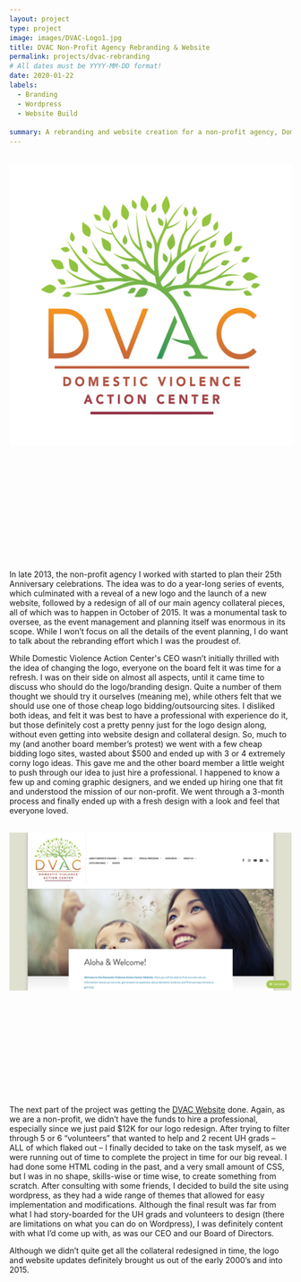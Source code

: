 ```yaml
---
layout: project
type: project
image: images/DVAC-Logo1.jpg
title: DVAC Non-Profit Agency Rebranding & Website
permalink: projects/dvac-rebranding
# All dates must be YYYY-MM-DD format!
date: 2020-01-22
labels:
  - Branding
  - Wordpress
  - Website Build

summary: A rebranding and website creation for a non-profit agency, Domestic Violence Action Center.
---
```

<div class="ui divider"></div>
<br>
<img class="ui medium bordered rounded image" src="../images/DVAC-Logo1.jpg">
<br>
<br>
<br>
<br>
<br>
<br>
<br>
<br>
<br>
<br>
<br>
<br>
<br>

In late 2013, the non-profit agency I worked with started to plan their 25th Anniversary celebrations. The idea was to do a year-long series of events, which culminated with a reveal of a new logo and the launch of a new website, followed by a redesign of all of our main agency collateral pieces, all of which was to happen in October of 2015. It was a monumental task to oversee, as the event management and planning itself was enormous in its scope. While I won’t focus on all the details of the event planning, I do want to talk about the rebranding effort which I was the proudest of.

While Domestic Violence Action Center's CEO wasn’t initially thrilled with the idea of changing the logo, everyone on the board felt it was time for a refresh. I was on their side on almost all aspects, until it came time to discuss who should do the logo/branding design. Quite a number of them thought we should try it ourselves (meaning me), while others felt that we should use one of those cheap logo bidding/outsourcing sites. I disliked both ideas, and felt it was best to have a professional with experience do it, but those definitely cost a pretty penny just for the logo design along, without even getting into website design and collateral design. So, much to my (and another board member’s protest) we went with a few cheap bidding logo sites, wasted about $500 and ended up with 3 or 4 extremely corny logo ideas. This gave me and the other board member a little weight to push through our idea to just hire a professional. I happened to know a few up and coming graphic designers, and we ended up hiring one that fit and understood the mission of our non-profit. We went through a 3-month process and finally ended up with a fresh design with a look and feel that everyone loved.

<br>
<img class="ui fluid rounded image" src="../images/DVAC-website.png">

<br>
<br>
<br>
<br>
<br>
<br>
<br>
<br>
<br>
<br>
<br>
<br>


The next part of the project was getting the <a href="https://domesticviolenceactioncenter.org">DVAC Website</a> done. Again, as we are a non-profit, we didn’t have the funds to hire a professional, especially since we just paid $12K for our logo redesign. After trying to filter through 5 or 6 “volunteers” that wanted to help and 2 recent UH grads – ALL of which flaked out – I finally decided to take on the task myself, as we were running out of time to complete the project in time for our big reveal. I had done some HTML coding in the past, and a very small amount of CSS, but I was in no shape, skills-wise or time wise, to create something from scratch. After consulting with some friends, I decided to build the site using wordpress, as they had a wide range of themes that allowed for easy implementation and modifications. Although the final result was far from what I had story-boarded for the UH grads and volunteers to design (there are limitations on what you can do on Wordpress), I was definitely content with what I’d come up with, as was our CEO and our Board of Directors. 

Although we didn’t quite get all the collateral redesigned in time, the logo and website updates definitely brought us out of the early 2000’s and into 2015. 
<br>
<br>
